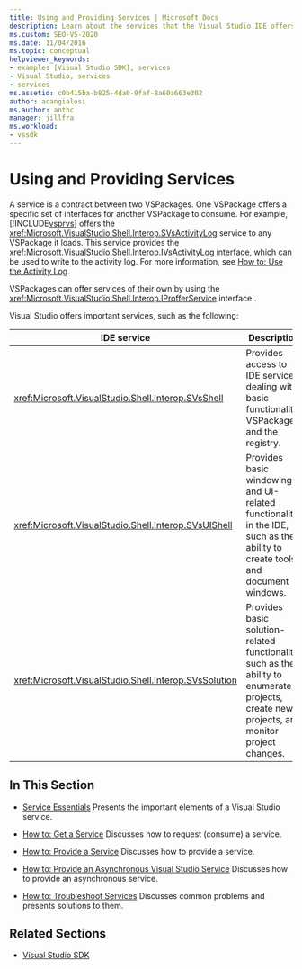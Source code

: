 ```yaml
---
title: Using and Providing Services | Microsoft Docs
description: Learn about the services that the Visual Studio IDE offers for VSPackages to provide and use. These articles describe how to get and provide services.
ms.custom: SEO-VS-2020
ms.date: 11/04/2016
ms.topic: conceptual
helpviewer_keywords:
- examples [Visual Studio SDK], services
- Visual Studio, services
- services
ms.assetid: c0b415ba-b825-4da0-9faf-8a60a663e302
author: acangialosi
ms.author: anthc
manager: jillfra
ms.workload:
- vssdk
---
```

# Using and Providing Services
A service is a contract between two VSPackages. One VSPackage offers a specific set of interfaces for another VSPackage to consume. For example, [!INCLUDE[vsprvs](../code-quality/includes/vsprvs_md.md)] offers the <xref:Microsoft.VisualStudio.Shell.Interop.SVsActivityLog> service to any VSPackage it loads. This service provides the <xref:Microsoft.VisualStudio.Shell.Interop.IVsActivityLog> interface, which can be used to write to the activity log. For more information, see [How to: Use the Activity Log](../extensibility/how-to-use-the-activity-log.md).

 VSPackages can offer services of their own by using the <xref:Microsoft.VisualStudio.Shell.Interop.IProfferService> interface..

 Visual Studio offers important services, such as the following:

|IDE service|Description|
|-----------------|-----------------|
|<xref:Microsoft.VisualStudio.Shell.Interop.SVsShell>|Provides access to IDE services dealing with basic functionality, VSPackages, and the registry.|
|<xref:Microsoft.VisualStudio.Shell.Interop.SVsUIShell>|Provides basic windowing and UI-related functionality in the IDE, such as the ability to create tools and document windows.|
|<xref:Microsoft.VisualStudio.Shell.Interop.SVsSolution>|Provides basic solution-related functionality, such as the ability to enumerate projects, create new projects, and monitor project changes.|

## In This Section
- [Service Essentials](../extensibility/internals/service-essentials.md)
 Presents the important elements of a Visual Studio service.

- [How to: Get a Service](../extensibility/how-to-get-a-service.md)
 Discusses how to request (consume) a service.

- [How to: Provide a Service](../extensibility/how-to-provide-a-service.md)
 Discusses how to provide a service.

- [How to: Provide an Asynchronous Visual Studio Service](../extensibility/how-to-provide-an-asynchronous-visual-studio-service.md)
 Discusses how to provide an asynchronous service.

- [How to: Troubleshoot Services](../extensibility/how-to-troubleshoot-services.md)
 Discusses common problems and presents solutions to them.

## Related Sections
- [Visual Studio SDK](../extensibility/visual-studio-sdk.md)
